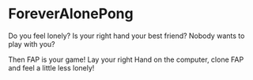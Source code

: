 # ForeverAlonePong
Do you feel lonely? 
Is your right hand your best friend? 
Nobody wants to play with you?

Then FAP is your game! 
Lay your right Hand on the computer, 
clone FAP and feel a little less lonely!
